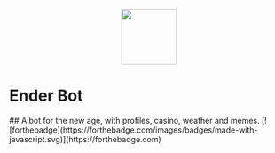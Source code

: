 <p align="center">
  <img src="https://bot.ender.site/img/enderbot.png" width="100"> 
</p>

<p align="center">
  <h1>Ender Bot</h1>
</p>
## A bot for the new age, with profiles, casino, weather and memes. 
[![forthebadge](https://forthebadge.com/images/badges/made-with-javascript.svg)](https://forthebadge.com)
